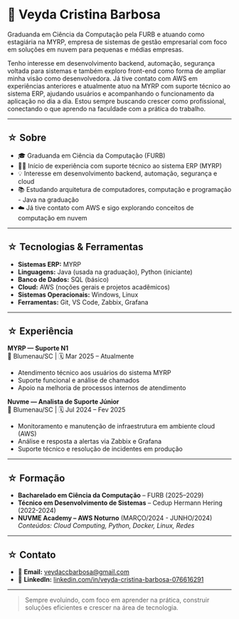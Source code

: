 # 🌙 Veyda Cristina Barbosa 

Graduanda em Ciência da Computação pela FURB e atuando como estagiária na MYRP, empresa de sistemas de gestão empresarial com foco em soluções em nuvem para pequenas e médias empresas.

Tenho interesse em desenvolvimento backend, automação, segurança voltada para sistemas e também exploro front-end como forma de ampliar minha visão como desenvolvedora. Já tive contato com AWS em experiências anteriores e atualmente atuo na MYRP com suporte técnico ao sistema ERP, ajudando usuários e acompanhando o funcionamento da aplicação no dia a dia. Estou sempre buscando crescer como profissional, conectando o que aprendo na faculdade com a prática do trabalho.

---

## ☆ Sobre

- 🎓 Graduanda em Ciência da Computação (FURB)  
- 👩‍💻 Início de experiência com suporte técnico ao sistema ERP (MYRP)  
- 💡 Interesse em desenvolvimento backend, automação, segurança e cloud  
- 📚 Estudando arquitetura de computadores, computação e programação - Java na graduação
- ☁️ Já tive contato com AWS e sigo explorando conceitos de computação em nuvem 

---

## ☆ Tecnologias & Ferramentas

- **Sistemas ERP:** MYRP  
- **Linguagens:** Java (usada na graduação), Python (iniciante)  
- **Banco de Dados:** SQL (básico)  
- **Cloud:** AWS (noções gerais e projetos acadêmicos)  
- **Sistemas Operacionais:** Windows, Linux  
- **Ferramentas:** Git, VS Code, Zabbix, Grafana

---

## ☆ Experiência

**MYRP — Suporte N1**  
📍 Blumenau/SC | 🗓 Mar 2025 – Atualmente  
- Atendimento técnico aos usuários do sistema MYRP  
- Suporte funcional e análise de chamados  
- Apoio na melhoria de processos internos de atendimento  

**Nuvme — Analista de Suporte Júnior**  
📍 Blumenau/SC | 🗓 Jul 2024 – Fev 2025  
- Monitoramento e manutenção de infraestrutura em ambiente cloud (AWS)  
- Análise e resposta a alertas via Zabbix e Grafana
- Suporte técnico e resolução de incidentes em produção

---

## ☆ Formação

- **Bacharelado em Ciência da Computação** – FURB (2025–2029)
- **Técnico em Desenvolvimento de Sistemas** – Cedup Hermann Hering (2022-2024)
- **NUVME Academy – AWS Noturno** (MARÇO/2024 - JUNHO/2024)  
  *Conteúdos: Cloud Computing, Python, Docker, Linux, Redes*

---

## ☆ Contato

- 📧 **Email:** veydaccbarbosa@gmail.com  
- 💼 **LinkedIn:** [linkedin.com/in/veyda-cristina-barbosa-076616291](https://linkedin.com/in/veyda-cristina-barbosa-076616291)

---

> Sempre evoluindo, com foco em aprender na prática, construir soluções eficientes e crescer na área de tecnologia.
